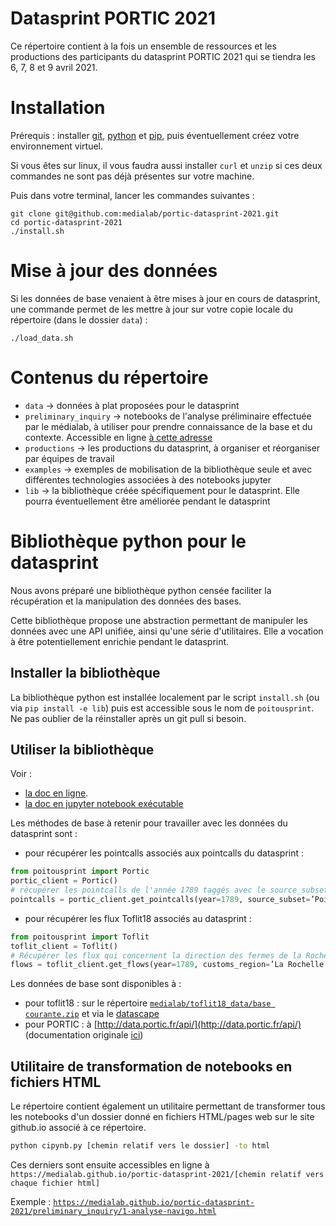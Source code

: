 Datasprint PORTIC 2021
===

Ce répertoire contient à la fois un ensemble de ressources et les productions des participants du datasprint PORTIC 2021 qui se tiendra les 6, 7, 8 et 9 avril 2021.

# Installation

Prérequis : installer [git](https://git-scm.com/), [python](https://www.python.org/downloads/) et [pip](https://pypi.org/project/pip/), puis éventuellement créez votre environnement virtuel.

Si vous êtes sur linux, il vous faudra aussi installer `curl` et `unzip` si ces deux commandes ne sont pas déjà présentes sur votre machine.

Puis dans votre terminal, lancer les commandes suivantes :

```
git clone git@github.com:medialab/portic-datasprint-2021.git
cd portic-datasprint-2021
./install.sh
```
# Mise à jour des données

Si les données de base venaient à être mises à jour en cours de datasprint, une commande permet de les mettre à jour sur votre copie locale du répertoire (dans le dossier `data`) :

```
./load_data.sh
```

# Contenus du répertoire

- `data` -> données à plat proposées pour le datasprint
- `preliminary_inquiry` -> notebooks de l'analyse préliminaire effectuée par le médialab, à utiliser pour prendre connaissance de la base et du contexte. Accessible en ligne [à cette adresse](https://medialab.github.io/portic-datasprint-2021/preliminary_inquiry/index.html)
- `productions` -> les productions du datasprint, à organiser et réorganiser par équipes de travail
- `examples` -> exemples de mobilisation de la bibliothèque seule et avec différentes technologies associées à des notebooks jupyter
- `lib` -> la bibliothèque créée spécifiquement pour le datasprint. Elle pourra éventuellement être améliorée pendant le datasprint

# Bibliothèque python pour le datasprint

Nous avons préparé une bibliothèque python censée faciliter la récupération et la manipulation des données des bases.

Cette bibliothèque propose une abstraction permettant de manipuler les données avec une API unifiée, ainsi qu'une série d'utilitaires. Elle a vocation à être potentiellement enrichie pendant le datasprint.


## Installer la bibliothèque

La bibliothèque python est installée localement par le script `install.sh` (ou via `pip install -e lib`) puis est accessible sous le nom de `poitousprint`.
Ne pas oublier de la réinstaller après un git pull si besoin.

## Utiliser la bibliothèque

Voir :

- [la doc en ligne](https://medialab.github.io/portic-datasprint-2021/).
- [la doc en jupyter notebook exécutable](https://github.com/medialab/portic-datasprint-2021/blob/main/documentation_lib.ipynb)


Les méthodes de base à retenir pour travailler avec les données du datasprint sont :

- pour récupérer les pointcalls associés aux pointcalls du datasprint :

```python
from poitousprint import Portic
portic_client = Portic()
# récupérer les pointcalls de l'année 1789 taggés avec le source_subset associé au corpus du datasprint (équivalent à tous les pointcalls qui concernent les amirautés de La Rochelle, Marennes et Sables d'Olonne)
pointcalls = portic_client.get_pointcalls(year=1789, source_subset=’Poitou_1789’)
```

- pour récupérer les flux Toflit18 associés au datasprint :

```python
from poitousprint import Toflit
toflit_client = Toflit()
# Récupérer les flux qui concernent la direction des fermes de la Rochelle en 1789
flows = toflit_client.get_flows(year=1789, customs_region=’La Rochelle’)
```


Les données de base sont disponibles à :

* pour toflit18 : sur le répertoire [`medialab/toflit18_data/base courante.zip`](https://github.com/medialab/toflit18_data/blob/master/base/bdd%20courante.csv.zip) et via le [datascape](http://toflit18.medialab.sciences-po.fr/#/home)
* pour PORTIC : à [http://data.portic.fr/api/](http://data.portic.fr/api/) (documentation originale [ici](https://gitlab.huma-num.fr/portic/porticapi))

## Utilitaire de transformation de notebooks en fichiers HTML

Le répertoire contient également un utilitaire permettant de transformer tous les notebooks d'un dossier donné en fichiers HTML/pages web sur le site github.io associé à ce répertoire.

```bash
python cipynb.py [chemin relatif vers le dossier] -to html
```

Ces derniers sont ensuite accessibles en ligne à `https://medialab.github.io/portic-datasprint-2021/[chemin relatif vers chaque fichier html]`

Exemple : [`https://medialab.github.io/portic-datasprint-2021/preliminary_inquiry/1-analyse-navigo.html`](https://medialab.github.io/portic-datasprint-2021/preliminary_inquiry/1-analyse-navigo.html)

